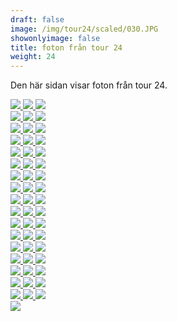 ```yaml
---  
draft: false  
image: /img/tour24/scaled/030.JPG  
showonlyimage: false  
title: foton från tour 24  
weight: 24  
---
```


Den här sidan visar foton från tour 24.

<div class="col-md-8"> <div class="row">  
<a href="/img/tour24/scaled/001.JPG" data-toggle="lightbox"         data-gallery="example-gallery" class="col-sm-4">
<img src="/img/tour24/thumbs/001.JPG" class="img-fluid"> </a>  
<a href="/img/tour24/scaled/002.JPG" data-toggle="lightbox"         data-gallery="example-gallery" class="col-sm-4">
<img src="/img/tour24/thumbs/002.JPG" class="img-fluid"> </a>  
<a href="/img/tour24/scaled/003.JPG" data-toggle="lightbox"         data-gallery="example-gallery" class="col-sm-4">
<img src="/img/tour24/thumbs/003.JPG" class="img-fluid"> </a> </div>
<div class="row">  
<a href="/img/tour24/scaled/004.JPG" data-toggle="lightbox"         data-gallery="example-gallery" class="col-sm-4">
<img src="/img/tour24/thumbs/004.JPG" class="img-fluid"> </a>  
<a href="/img/tour24/scaled/005.JPG" data-toggle="lightbox"         data-gallery="example-gallery" class="col-sm-4">
<img src="/img/tour24/thumbs/005.JPG" class="img-fluid"> </a>  
<a href="/img/tour24/scaled/006.JPG" data-toggle="lightbox"         data-gallery="example-gallery" class="col-sm-4">
<img src="/img/tour24/thumbs/006.JPG" class="img-fluid"> </a> </div>
<div class="row">  
<a href="/img/tour24/scaled/007.JPG" data-toggle="lightbox"         data-gallery="example-gallery" class="col-sm-4">
<img src="/img/tour24/thumbs/007.JPG" class="img-fluid"> </a>  
<a href="/img/tour24/scaled/008.JPG" data-toggle="lightbox"         data-gallery="example-gallery" class="col-sm-4">
<img src="/img/tour24/thumbs/008.JPG" class="img-fluid"> </a>  
<a href="/img/tour24/scaled/009.JPG" data-toggle="lightbox"         data-gallery="example-gallery" class="col-sm-4">
<img src="/img/tour24/thumbs/009.JPG" class="img-fluid"> </a> </div>
<div class="row">  
<a href="/img/tour24/scaled/010.JPG" data-toggle="lightbox"         data-gallery="example-gallery" class="col-sm-4">
<img src="/img/tour24/thumbs/010.JPG" class="img-fluid"> </a>  
<a href="/img/tour24/scaled/011.JPG" data-toggle="lightbox"         data-gallery="example-gallery" class="col-sm-4">
<img src="/img/tour24/thumbs/011.JPG" class="img-fluid"> </a>  
<a href="/img/tour24/scaled/012.JPG" data-toggle="lightbox"         data-gallery="example-gallery" class="col-sm-4">
<img src="/img/tour24/thumbs/012.JPG" class="img-fluid"> </a> </div>
<div class="row">  
<a href="/img/tour24/scaled/013.JPG" data-toggle="lightbox"         data-gallery="example-gallery" class="col-sm-4">
<img src="/img/tour24/thumbs/013.JPG" class="img-fluid"> </a>  
<a href="/img/tour24/scaled/014.JPG" data-toggle="lightbox"         data-gallery="example-gallery" class="col-sm-4">
<img src="/img/tour24/thumbs/014.JPG" class="img-fluid"> </a>  
<a href="/img/tour24/scaled/015.JPG" data-toggle="lightbox"         data-gallery="example-gallery" class="col-sm-4">
<img src="/img/tour24/thumbs/015.JPG" class="img-fluid"> </a> </div>
<div class="row">  
<a href="/img/tour24/scaled/016.JPG" data-toggle="lightbox"         data-gallery="example-gallery" class="col-sm-4">
<img src="/img/tour24/thumbs/016.JPG" class="img-fluid"> </a>  
<a href="/img/tour24/scaled/017.JPG" data-toggle="lightbox"         data-gallery="example-gallery" class="col-sm-4">
<img src="/img/tour24/thumbs/017.JPG" class="img-fluid"> </a>  
<a href="/img/tour24/scaled/018.JPG" data-toggle="lightbox"         data-gallery="example-gallery" class="col-sm-4">
<img src="/img/tour24/thumbs/018.JPG" class="img-fluid"> </a> </div>
<div class="row">  
<a href="/img/tour24/scaled/019.JPG" data-toggle="lightbox"         data-gallery="example-gallery" class="col-sm-4">
<img src="/img/tour24/thumbs/019.JPG" class="img-fluid"> </a>  
<a href="/img/tour24/scaled/020.JPG" data-toggle="lightbox"         data-gallery="example-gallery" class="col-sm-4">
<img src="/img/tour24/thumbs/020.JPG" class="img-fluid"> </a>  
<a href="/img/tour24/scaled/021.JPG" data-toggle="lightbox"         data-gallery="example-gallery" class="col-sm-4">
<img src="/img/tour24/thumbs/021.JPG" class="img-fluid"> </a> </div>
<div class="row">  
<a href="/img/tour24/scaled/022.JPG" data-toggle="lightbox"         data-gallery="example-gallery" class="col-sm-4">
<img src="/img/tour24/thumbs/022.JPG" class="img-fluid"> </a>  
<a href="/img/tour24/scaled/023.JPG" data-toggle="lightbox"         data-gallery="example-gallery" class="col-sm-4">
<img src="/img/tour24/thumbs/023.JPG" class="img-fluid"> </a>  
<a href="/img/tour24/scaled/024.JPG" data-toggle="lightbox"         data-gallery="example-gallery" class="col-sm-4">
<img src="/img/tour24/thumbs/024.JPG" class="img-fluid"> </a> </div>
<div class="row">  
<a href="/img/tour24/scaled/025.JPG" data-toggle="lightbox"         data-gallery="example-gallery" class="col-sm-4">
<img src="/img/tour24/thumbs/025.JPG" class="img-fluid"> </a>  
<a href="/img/tour24/scaled/026.JPG" data-toggle="lightbox"         data-gallery="example-gallery" class="col-sm-4">
<img src="/img/tour24/thumbs/026.JPG" class="img-fluid"> </a>  
<a href="/img/tour24/scaled/027.JPG" data-toggle="lightbox"         data-gallery="example-gallery" class="col-sm-4">
<img src="/img/tour24/thumbs/027.JPG" class="img-fluid"> </a> </div>
<div class="row">  
<a href="/img/tour24/scaled/028.JPG" data-toggle="lightbox"         data-gallery="example-gallery" class="col-sm-4">
<img src="/img/tour24/thumbs/028.JPG" class="img-fluid"> </a>  
<a href="/img/tour24/scaled/029.JPG" data-toggle="lightbox"         data-gallery="example-gallery" class="col-sm-4">
<img src="/img/tour24/thumbs/029.JPG" class="img-fluid"> </a>  
<a href="/img/tour24/scaled/030.JPG" data-toggle="lightbox"         data-gallery="example-gallery" class="col-sm-4">
<img src="/img/tour24/thumbs/030.JPG" class="img-fluid"> </a> </div>
<div class="row">  
<a href="/img/tour24/scaled/031.JPG" data-toggle="lightbox"         data-gallery="example-gallery" class="col-sm-4">
<img src="/img/tour24/thumbs/031.JPG" class="img-fluid"> </a>  
<a href="/img/tour24/scaled/032.JPG" data-toggle="lightbox"         data-gallery="example-gallery" class="col-sm-4">
<img src="/img/tour24/thumbs/032.JPG" class="img-fluid"> </a>  
<a href="/img/tour24/scaled/033.JPG" data-toggle="lightbox"         data-gallery="example-gallery" class="col-sm-4">
<img src="/img/tour24/thumbs/033.JPG" class="img-fluid"> </a> </div>
<div class="row">  
<a href="/img/tour24/scaled/034.JPG" data-toggle="lightbox"         data-gallery="example-gallery" class="col-sm-4">
<img src="/img/tour24/thumbs/034.JPG" class="img-fluid"> </a>  
<a href="/img/tour24/scaled/035.JPG" data-toggle="lightbox"         data-gallery="example-gallery" class="col-sm-4">
<img src="/img/tour24/thumbs/035.JPG" class="img-fluid"> </a>  
<a href="/img/tour24/scaled/036.JPG" data-toggle="lightbox"         data-gallery="example-gallery" class="col-sm-4">
<img src="/img/tour24/thumbs/036.JPG" class="img-fluid"> </a> </div>
<div class="row">  
<a href="/img/tour24/scaled/037.JPG" data-toggle="lightbox"         data-gallery="example-gallery" class="col-sm-4">
<img src="/img/tour24/thumbs/037.JPG" class="img-fluid"> </a>  
<a href="/img/tour24/scaled/038.JPG" data-toggle="lightbox"         data-gallery="example-gallery" class="col-sm-4">
<img src="/img/tour24/thumbs/038.JPG" class="img-fluid"> </a>  
<a href="/img/tour24/scaled/039.JPG" data-toggle="lightbox"         data-gallery="example-gallery" class="col-sm-4">
<img src="/img/tour24/thumbs/039.JPG" class="img-fluid"> </a> </div>
<div class="row">  
<a href="/img/tour24/scaled/040.JPG" data-toggle="lightbox"         data-gallery="example-gallery" class="col-sm-4">
<img src="/img/tour24/thumbs/040.JPG" class="img-fluid"> </a>  
<a href="/img/tour24/scaled/041.JPG" data-toggle="lightbox"         data-gallery="example-gallery" class="col-sm-4">
<img src="/img/tour24/thumbs/041.JPG" class="img-fluid"> </a>  
<a href="/img/tour24/scaled/042.JPG" data-toggle="lightbox"         data-gallery="example-gallery" class="col-sm-4">
<img src="/img/tour24/thumbs/042.JPG" class="img-fluid"> </a> </div>
<div class="row">  
<a href="/img/tour24/scaled/043.JPG" data-toggle="lightbox"         data-gallery="example-gallery" class="col-sm-4">
<img src="/img/tour24/thumbs/043.JPG" class="img-fluid"> </a>  
<a href="/img/tour24/scaled/044.JPG" data-toggle="lightbox"         data-gallery="example-gallery" class="col-sm-4">
<img src="/img/tour24/thumbs/044.JPG" class="img-fluid"> </a>  
<a href="/img/tour24/scaled/045.JPG" data-toggle="lightbox"         data-gallery="example-gallery" class="col-sm-4">
<img src="/img/tour24/thumbs/045.JPG" class="img-fluid"> </a> </div>
<div class="row">  
<a href="/img/tour24/scaled/046.JPG" data-toggle="lightbox"         data-gallery="example-gallery" class="col-sm-4">
<img src="/img/tour24/thumbs/046.JPG" class="img-fluid"> </a>  
<a href="/img/tour24/scaled/047.JPG" data-toggle="lightbox"         data-gallery="example-gallery" class="col-sm-4">
<img src="/img/tour24/thumbs/047.JPG" class="img-fluid"> </a>  
<a href="/img/tour24/scaled/048.JPG" data-toggle="lightbox"         data-gallery="example-gallery" class="col-sm-4">
<img src="/img/tour24/thumbs/048.JPG" class="img-fluid"> </a> </div>
<div class="row">  
<a href="/img/tour24/scaled/049.JPG" data-toggle="lightbox"         data-gallery="example-gallery" class="col-sm-4">
<img src="/img/tour24/thumbs/049.JPG" class="img-fluid"> </a>  
<a href="/img/tour24/scaled/050.JPG" data-toggle="lightbox"         data-gallery="example-gallery" class="col-sm-4">
<img src="/img/tour24/thumbs/050.JPG" class="img-fluid"> </a>  
<a href="/img/tour24/scaled/051.JPG" data-toggle="lightbox"         data-gallery="example-gallery" class="col-sm-4">
<img src="/img/tour24/thumbs/051.JPG" class="img-fluid"> </a> </div>
<div class="row">  
<a href="/img/tour24/scaled/052.PNG" data-toggle="lightbox"         data-gallery="example-gallery" class="col-sm-4">
<img src="/img/tour24/thumbs/052.PNG" class="img-fluid"> </a> </div>
</div>
